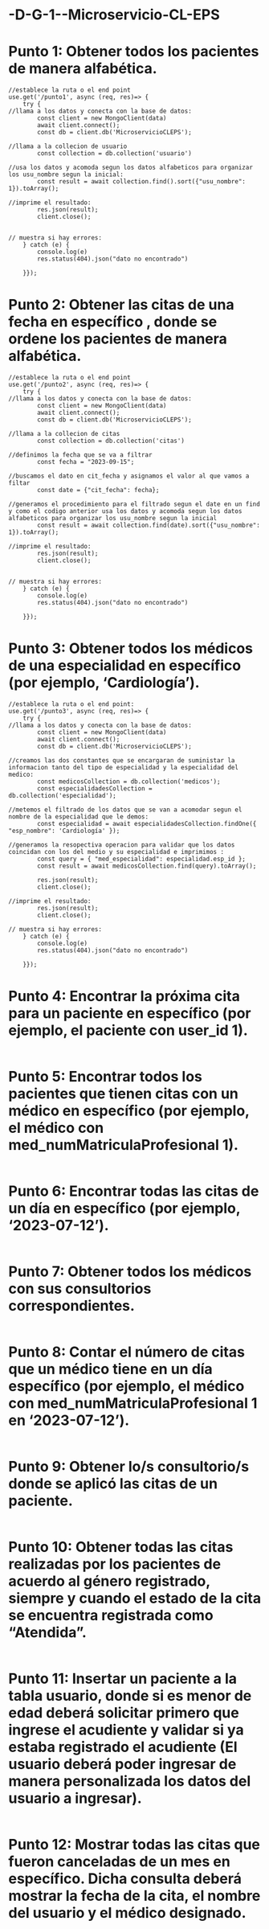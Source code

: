 # -D-G-1--Microservicio-CL-EPS

# Punto 1: Obtener todos los pacientes de manera alfabética.

```
//establece la ruta o el end point
use.get('/punto1', async (req, res)=> {
    try {
//llama a los datos y conecta con la base de datos:
        const client = new MongoClient(data)
        await client.connect();
        const db = client.db('MicroservicioCLEPS');

//llama a la collecion de usuario
        const collection = db.collection('usuario')

//usa los datos y acomoda segun los datos alfabeticos para organizar los usu_nombre segun la inicial:
        const result = await collection.find().sort({"usu_nombre": 1}).toArray();

//imprime el resultado:
        res.json(result);
        client.close();


// muestra si hay errores:
    } catch (e) {
        console.log(e)
        res.status(404).json("dato no encontrado")
        
    }});
```

# Punto 2: Obtener las citas de una fecha en específico , donde se ordene los pacientes de manera alfabética.
```
//establece la ruta o el end point
use.get('/punto2', async (req, res)=> {
    try {
//llama a los datos y conecta con la base de datos:
        const client = new MongoClient(data)
        await client.connect();
        const db = client.db('MicroservicioCLEPS');

//llama a la collecion de citas
        const collection = db.collection('citas')

//definimos la fecha que se va a filtrar
        const fecha = "2023-09-15";

//buscamos el dato en cit_fecha y asignamos el valor al que vamos a filtar
        const date = {"cit_fecha": fecha};

//generamos el procedimiento para el filtrado segun el date en un find y como el codigo anterior usa los datos y acomoda segun los datos alfabeticos para organizar los usu_nombre segun la inicial
        const result = await collection.find(date).sort({"usu_nombre": 1}).toArray();

//imprime el resultado:
        res.json(result);
        client.close();


// muestra si hay errores:
    } catch (e) {
        console.log(e)
        res.status(404).json("dato no encontrado")
        
    }});
```
# Punto 3: Obtener todos los médicos de una especialidad en específico (por ejemplo, ‘Cardiología’).
```
//establece la ruta o el end point:
use.get('/punto3', async (req, res)=> {
    try {
//llama a los datos y conecta con la base de datos:
        const client = new MongoClient(data)
        await client.connect();
        const db = client.db('MicroservicioCLEPS');

//creamos las dos constantes que se encargaran de suministar la informacion tanto del tipo de especialidad y la especialidad del medico:
        const medicosCollection = db.collection('medicos');
        const especialidadesCollection = db.collection('especialidad');

//metemos el filtrado de los datos que se van a acomodar segun el nombre de la especialidad que le demos:
        const especialidad = await especialidadesCollection.findOne({ "esp_nombre": 'Cardiología' });

//generamos la resopectiva operacion para validar que los datos coincidan con los del medio y su especialidad e imprimimos :
        const query = { "med_especialidad": especialidad.esp_id };
        const result = await medicosCollection.find(query).toArray();

        res.json(result);
        client.close();
        
//imprime el resultado:
        res.json(result);
        client.close();

// muestra si hay errores:
    } catch (e) {
        console.log(e)
        res.status(404).json("dato no encontrado")
        
    }});
```
# Punto 4: Encontrar la próxima cita para un paciente en específico (por ejemplo, el paciente con user_id 1).
```
```
# Punto 5: Encontrar todos los pacientes que tienen citas con un médico en específico (por ejemplo, el médico con med_numMatriculaProfesional 1).
```
```
# Punto 6: Encontrar todas las citas de un día en específico (por ejemplo, ‘2023-07-12’).
```
```
# Punto 7: Obtener todos los médicos con sus consultorios correspondientes.
```
```
# Punto 8: Contar el número de citas que un médico tiene en un día específico (por ejemplo, el médico con med_numMatriculaProfesional 1 en ‘2023-07-12’).
```
```
# Punto 9: Obtener lo/s consultorio/s donde se aplicó las citas de un paciente.
```
```
# Punto 10: Obtener todas las citas realizadas por los pacientes de acuerdo al género registrado, siempre y cuando el estado de la cita se encuentra registrada como “Atendida”.
```
```
# Punto 11: Insertar un paciente a la tabla usuario, donde si es menor de edad deberá solicitar primero que ingrese el acudiente y validar si ya estaba registrado el acudiente (El usuario deberá poder ingresar de manera personalizada los datos del usuario a ingresar).
```
```
# Punto 12: Mostrar todas las citas que fueron canceladas de un mes en específico. Dicha consulta deberá mostrar la fecha de la cita, el nombre del usuario y el médico designado.
```
```
